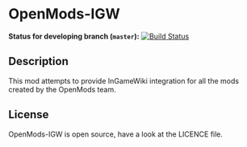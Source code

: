 # OpenMods-IGW
**Status for developing branch (`master`):** [![Build Status](https://builds.openmods.info/job/OpenMods-IGW/badge/icon)](https://builds.openmods.info/job/OpenMods-IGW)

## Description
This mod attempts to provide InGameWiki integration for all the mods created by the OpenMods team.

## License
OpenMods-IGW is open source, have a look at the LICENCE file.
